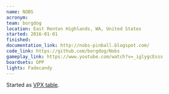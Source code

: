 ```yaml
---
name: NOBS
acronym:
team: borgdog
location: East Renton Highlands, WA, United States
started: 2016-01-01
finished:
documentation_link: http://nobs-pinball.blogspot.com/
code_link: https://github.com/borgdog/Nobs
gameplay_link: https://www.youtube.com/watch?v=_iglygcEsss
boardsets: OPP
lights: Fadecandy
---
```

Started as [VPX table](https://vpinball.com/forums/topic/nobs-borgdog-2016/).
